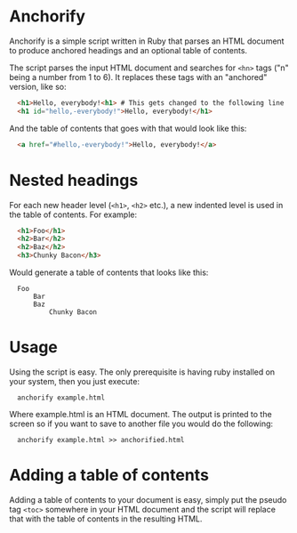 # Anchorify

Anchorify is a simple script written in Ruby that parses an HTML
document to produce anchored headings and an optional table of contents.

The script parses the input HTML document and searches for `<hn>` tags ("n" being a number from 1 to 6). It replaces these tags with an "anchored" version, like so:

```html
  <h1>Hello, everybody!<h1> # This gets changed to the following line
  <h1 id="hello,-everybody!">Hello, everybody!</h1>
```

And the table of contents that goes with that would look like this:

```html
  <a href="#hello,-everybody!">Hello, everybody!</a>
```

# Nested headings

For each new header level (`<h1>`, `<h2>` etc.), a new indented level is used
in the table of contents. For example:

```html
  <h1>Foo</h1>
  <h2>Bar</h2>
  <h2>Baz</h2>
  <h3>Chunky Bacon</h3>
```

Would generate a table of contents that looks like this:

```
  Foo
      Bar
      Baz
          Chunky Bacon
```

# Usage

Using the script is easy. The only prerequisite is having ruby installed
on your system, then you just execute:

```
  anchorify example.html
```

Where example.html is an HTML document. The output is printed to the
screen so if you want to save to another file you would do the following:

```
  anchorify example.html >> anchorified.html
```

# Adding a table of contents

Adding a table of contents to your document is easy, simply put the pseudo
tag `<toc>` somewhere in your HTML document and the script will replace that
with the table of contents in the resulting HTML.
